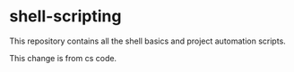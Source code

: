 # shell-scripting

This repository contains all the shell basics and project automation scripts.

This change is from cs code.
